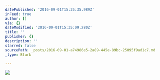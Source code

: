 ```yaml
---
datePublished: '2016-09-01T15:35:35.989Z'
inFeed: true
author: []
via: {}
dateModified: '2016-09-01T15:35:09.280Z'
title: ''
publisher: {}
description: ''
starred: false
sourcePath: _posts/2016-09-01-a74986e5-2a89-445e-89bc-25095f9ad1c7.md
_type: Blurb

---
```

![](https://the-grid-user-content.s3-us-west-2.amazonaws.com/a27cbfd0-4313-4c0b-8410-8aa371245221.jpg)